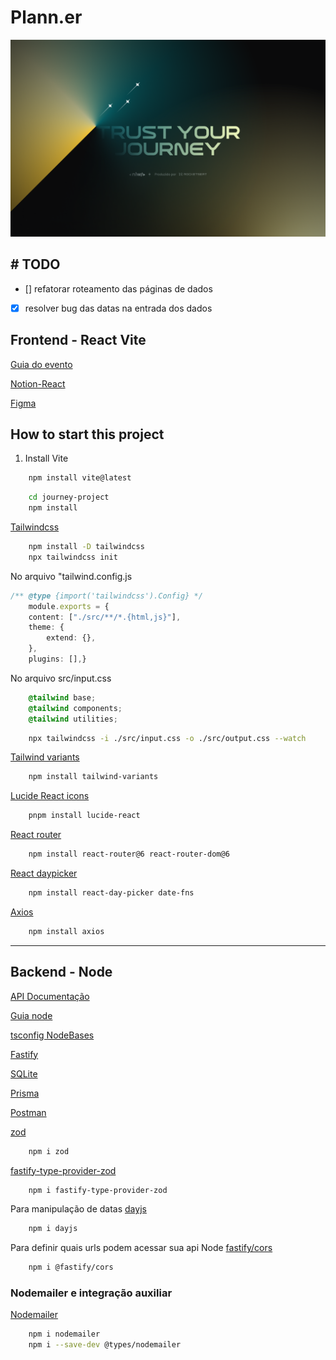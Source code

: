 # Plann.er

![NLW journey trip](./src/assets/nlwtrip.png)

## # TODO

- [] refatorar roteamento das páginas de dados
- [x] resolver bug das datas na entrada dos dados

## Frontend - React Vite

[Guia do evento](https://efficient-sloth-d85.notion.site/NLW-JOURNEY-Guia-do-evento-c16d91a2edc64f8182585d4bec6d33e9#8b3e9c84726d480eaf57b615ee16fec2)

[Notion-React](https://efficient-sloth-d85.notion.site/ReactJS-914c8f879c2a41c2b116c91d19bfad27#31ddf6673e8b48bba3c15830c6f6a383)

[Figma](https://www.figma.com/design/bFjE2EeIFJINrGjC0vi2w6/NLW-Journey-%E2%80%A2-Planejador-de-viagem-(Community)?node-id=7105-991&t=9C0jyTGHqqK1uXAZ-0)

## How to start this project

1. Install Vite

```bash
    npm install vite@latest
```

```bash
    cd journey-project
    npm install
```

[Tailwindcss](https://tailwind.com)

```bash
    npm install -D tailwindcss
    npx tailwindcss init

```

No arquivo "tailwind.config.js

```ts
/** @type {import('tailwindcss').Config} */
    module.exports = {
    content: ["./src/**/*.{html,js}"],
    theme: {
        extend: {},
    },
    plugins: [],}
```

No arquivo src/input.css

```css
    @tailwind base;
    @tailwind components;
    @tailwind utilities;
```

```bash
    npx tailwindcss -i ./src/input.css -o ./src/output.css --watch
```

[Tailwind variants](https://www.tailwind-variants.org/)

```bash
    npm install tailwind-variants
```

[Lucide React icons](https://lucide.dev/guide/packages/lucide-react)

```bash
    pnpm install lucide-react
```

[React router](https://reactrouter.com/en/main)

```bash
    npm install react-router@6 react-router-dom@6
```

[React daypicker](https://daypicker.dev/)

```bash
    npm install react-day-picker date-fns
```

[Axios](https://axios-http.com/docs/intro)

```bash
    npm install axios
```

---

## Backend - Node

[API Documentação](https://nlw-journey.apidocumentation.com/reference#tag/trips/get/trips/{tripId}/confirm)

[Guia node](https://efficient-sloth-d85.notion.site/Node-js-e7ea59307a1d47c08a3272d81afb312f)

[tsconfig NodeBases](https://github.com/tsconfig/bases)

[Fastify](https://fastify.dev/)

[SQLite](https://www.prisma.io/docs/orm/overview/databases/sqlite)

[Prisma](https://www.prisma.io/)

[Postman](https://www.postman.com/)

[zod](https://zod.dev/)

```bash
    npm i zod
```

[fastify-type-provider-zod](https://github.com/turkerdev/fastify-type-provider-zod)

```bash
    npm i fastify-type-provider-zod
```

Para manipulação de datas
[dayjs](https://day.js.org/en/)

```bash
    npm i dayjs
```

Para definir quais urls podem acessar sua api Node
[fastify/cors](https://github.com/fastify/fastify-cors)

```bash
    npm i @fastify/cors
```

### Nodemailer e integração auxiliar

[Nodemailer](https://nodemailer.com/)

```bash
    npm i nodemailer
    npm i --save-dev @types/nodemailer
```
